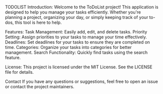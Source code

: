 TODOLIST
Introduction:
Welcome to the ToDoList project! This application is designed to help you manage your tasks efficiently. Whether you're planning a project, organizing your day, or simply keeping track of your to-dos, this tool is here to help.

Features:
Task Management: Easily add, edit, and delete tasks.
Priority Setting: Assign priorities to your tasks to manage your time effectively.
Deadlines: Set deadlines for your tasks to ensure they are completed on time.
Categories: Organize your tasks into categories for better management.
Search Functionality: Quickly find tasks using the search feature.

License:
This project is licensed under the MIT License. See the LICENSE file for details.

Contact
If you have any questions or suggestions, feel free to open an issue or contact the project maintainers.

